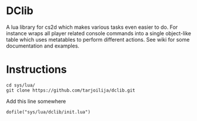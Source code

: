 DClib
========

A lua library for cs2d which makes various tasks even easier to do. For instance wraps all player related console commands into a single object-like table which uses metatables to perform different actions. See wiki for some documentation and examples.

Instructions
============

    cd sys/lua/
    git clone https://github.com/tarjoilija/dclib.git

Add this line somewhere

    dofile("sys/lua/dclib/init.lua")
